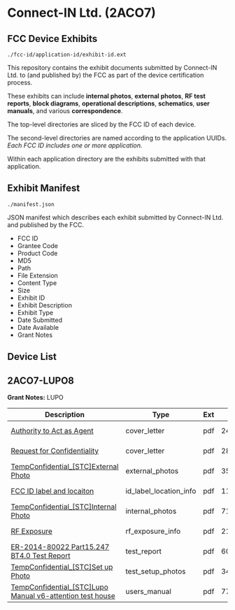 # Connect-IN Ltd. (2ACO7)
## FCC Device Exhibits

```
./fcc-id/application-id/exhibit-id.ext
```

This repository contains the exhibit documents submitted by Connect-IN Ltd. to (and published by) the FCC as part of the device certification process.

These exhibits can include **internal photos**, **external photos**, **RF test reports**, **block diagrams**, **operational descriptions**, **schematics**, **user manuals**, and various **correspondence**.

The top-level directories are sliced by the FCC ID of each device.

The second-level directories are named according to the application UUIDs. *Each FCC ID includes one or more application.*

Within each application directory are the exhibits submitted with that application. 

## Exhibit Manifest

```
./manifest.json
```

JSON manifest which describes each exhibit submitted by Connect-IN Ltd. and published by the FCC.

- FCC ID
- Grantee Code
- Product Code
- MD5
- Path
- File Extension
- Content Type
- Size
- Exhibit ID
- Exhibit Description
- Exhibit Type
- Date Submitted
- Date Available
- Grant Notes

## Device List
## 2ACO7-LUPO8
**Grant Notes:** LUPO

| Description | Type | Ext | Size | Submitted | Available |
| ----------- | ---- | --- | ---- | --------- | --------- |
| [Authority to Act as Agent](2ACO7-LUPO8/427aab89d95846f3aeecd6e0d6846717/2389636.pdf) | cover_letter | pdf | 24634 | 2014-09-16 | 2014-09-16 |
| [Request  for Confidentiality](2ACO7-LUPO8/427aab89d95846f3aeecd6e0d6846717/2389637.pdf) | cover_letter | pdf | 286969 | 2014-09-16 | 2014-09-16 |
| [TempConfidential_[STC]External Photo](2ACO7-LUPO8/427aab89d95846f3aeecd6e0d6846717/2389632.pdf) | external_photos | pdf | 356621 | 2014-09-16 | 2015-03-15 |
| [FCC ID label and locaiton](2ACO7-LUPO8/427aab89d95846f3aeecd6e0d6846717/2389638.pdf) | id_label_location_info | pdf | 118045 | 2014-09-16 | 2014-09-16 |
| [TempConfidential_[STC]Internal Photo](2ACO7-LUPO8/427aab89d95846f3aeecd6e0d6846717/2389633.pdf) | internal_photos | pdf | 719436 | 2014-09-16 | 2015-03-15 |
| [RF Exposure](2ACO7-LUPO8/427aab89d95846f3aeecd6e0d6846717/2389639.pdf) | rf_exposure_info | pdf | 219353 | 2014-09-16 | 2014-09-16 |
| [ER-2014-80022 Part15.247 BT4.0 Test Report](2ACO7-LUPO8/427aab89d95846f3aeecd6e0d6846717/2389640.pdf) | test_report | pdf | 605263 | 2014-09-16 | 2014-09-16 |
| [TempConfidential_[STC]Set up Photo](2ACO7-LUPO8/427aab89d95846f3aeecd6e0d6846717/2389634.pdf) | test_setup_photos | pdf | 347401 | 2014-09-16 | 2015-03-15 |
| [TempConfidential_[STC]Lupo Manual v6-attention test house](2ACO7-LUPO8/427aab89d95846f3aeecd6e0d6846717/2389635.pdf) | users_manual | pdf | 777218 | 2014-09-16 | 2015-03-15 |
